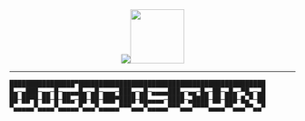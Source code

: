 <div align="center">
  <img src="https://cdn3.emoji.gg/emojis/7135-gawrgura-gun-animated.gif"><img src="https://cdnb.artstation.com/p/assets/images/images/005/518/385/original/craig-mullins-zombie-boss-03-attack.gif?1491619967" width="95">
</div>

----

```
████████████████▀██████████████████████████████████████████████
█▄─▄███─▄▄─█─▄▄▄▄█▄─▄█─▄▄▄─███▄─▄█─▄▄▄▄███▄─▄▄─█▄─██─▄█▄─▀█▄─▄█
██─██▀█─██─█─██▄─██─██─███▀████─██▄▄▄▄─████─▄████─██─███─█▄▀─██
▀▄▄▄▄▄▀▄▄▄▄▀▄▄▄▄▄▀▄▄▄▀▄▄▄▄▄▀▀▀▄▄▄▀▄▄▄▄▄▀▀▀▄▄▄▀▀▀▀▄▄▄▄▀▀▄▄▄▀▀▄▄▀
```






 
